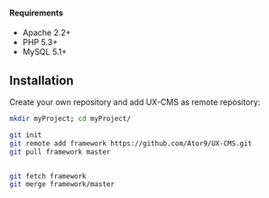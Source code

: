 #### Requirements
* Apache 2.2+
* PHP 5.3+
* MySQL 5.1+

## Installation
Create your own repository and add UX-CMS as remote repository:
```sh
mkdir myProject; cd myProject/

git init
git remote add framework https://github.com/Ator9/UX-CMS.git
git pull framework master


git fetch framework
git merge framework/master


```
